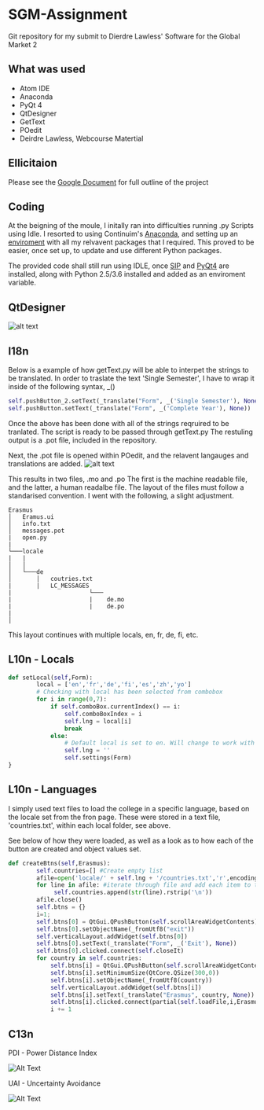 # SGM-Assignment
Git repository for my submit to Dierdre Lawless' Software for the Global Market 2


## What was used
* Atom IDE
* Anaconda
* PyQt 4
* QtDesigner
* GetText
* POedit
* Deirdre Lawless, Webcourse Matertial 

## Ellicitaion

Please see the [Google Document](https://docs.google.com/document/d/1HBMDX_PnEdM9-WUczNO4CkFHU6B9AetDvavBqfrL5JA/edit?usp=sharing "Title") for full outline of the project

## Coding

At the beigning of the moule, I initally ran into difficulties running .py Scripts using Idle. I resorted to using Continuim's [Anaconda](https://www.continuum.io/downloads), and setting up an [enviroment](https://conda.io/docs/using/envs.html) with all my relvavent packages that I required. This proved to be easier, once set up, to update and use different Python packages. 

The provided code shall still run using IDLE, once [SIP](https://www.riverbankcomputing.com/software/sip/download) and [PyQt4](https://www.riverbankcomputing.com/software/pyqt/download) are installed, along with Python 2.5/3.6 installed and added as an enviroment variable.

## QtDesigner

![alt text](http://i.imgur.com/GxJN09I.png)

## l18n 

Below is a example of how getText.py will be able to interpet the strings to be translated. In order to traslate the text 'Single Semester', I have to wrap it inside of the following syntax, _()

```python
self.pushButton_2.setText(_translate("Form", _('Single Semester'), None))
self.pushButton.setText(_translate("Form", _('Complete Year'), None))
```

Once the above has been done with all of the strings reqruired to be tranlated. The script is ready to be passed through getText.py
The restuling output is a .pot file, included in the repository.

Next, the .pot file is opened within POedit, and the relavent langauges and translations are added.
![alt text](http://i.imgur.com/9adF1yp.png)

This results in two files, .mo and .po
The first is the machine readable file, and the latter, a human readalbe file. The layout of the files must follow a standarised convention. I went with the following, a slight adjustment.
```
Erasmus
│   Eramus.ui
│   info.txt    
│   messages.pot
|   open.py
|
└───locale
|   |
│   │
│   └───de
│       │   coutries.txt
|       |   LC_MESSAGES
|                      └───
|                      |    de.mo
|                      |    de.po
|   
│ 
```
This layout continues with multiple locals, en, fr, de, fi, etc.

## L10n - Locals

```python
def setLocal(self,Form):
        local = ['en','fr','de','fi','es','zh','yo']
        # Checking with local has been selected from combobox
        for i in range(0,7):
            if self.comboBox.currentIndex() == i:
                self.comboBoxIndex = i
                self.lng = local[i]
                break
            else:
                # Default local is set to en. Will change to work with persistant data
                self.lng = ''
                self.settings(Form)
}
```

## L10n - Languages

I simply used text files to load the college in a specific language, based on the locale set from the fron page.
These were stored in a text file, 'countries.txt', within each local folder, see above.

See below of how they were loaded, as well as a look as to how each of the button are created and object values set.

```python
def createBtns(self,Erasmus):
        self.countries=[] #Create empty list
        afile=open('locale/' + self.lng + '/countries.txt','r',encoding="utf8") #Open file for reading and with correct character encoding
        for line in afile: #iterate through file and add each item to the list
             self.countries.append(str(line).rstrip('\n'))
        afile.close()
        self.btns = {}
        i=1;
        self.btns[0] = QtGui.QPushButton(self.scrollAreaWidgetContents)
        self.btns[0].setObjectName(_fromUtf8("exit"))
        self.verticalLayout.addWidget(self.btns[0])
        self.btns[0].setText(_translate("Form", _('Exit'), None))
        self.btns[0].clicked.connect(self.closeIt)
        for country in self.countries:
            self.btns[i] = QtGui.QPushButton(self.scrollAreaWidgetContents)
            self.btns[i].setMinimumSize(QtCore.QSize(300,0))
            self.btns[i].setObjectName(_fromUtf8(country))
            self.verticalLayout.addWidget(self.btns[i])
            self.btns[i].setText(_translate("Erasmus", country, None))
            self.btns[i].clicked.connect(partial(self.loadFile,i,Erasmus))
            i += 1
```

## C13n

PDI - Power Distance Index 

![Alt Text](http://i.imgur.com/Efst2Wx.png)

UAI - Uncertainty Avoidance

![Alt Text](http://i.imgur.com/sSI9hOY.png)
